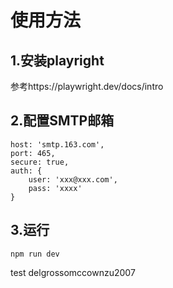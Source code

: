 # 使用方法
## 1.安装playright
参考https://playwright.dev/docs/intro
## 2.配置SMTP邮箱
```
host: 'smtp.163.com',
port: 465,
secure: true,
auth: {
    user: 'xxx@xxx.com',
    pass: 'xxxx'
}
```
## 3.运行
```
npm run dev
```
test delgrossomccownzu2007



